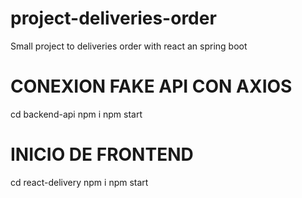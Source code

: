 # project-deliveries-order
Small project to deliveries order with react an spring boot
# CONEXION FAKE API CON AXIOS
cd backend-api
npm i
npm start
# INICIO DE FRONTEND
cd react-delivery
npm i
npm start